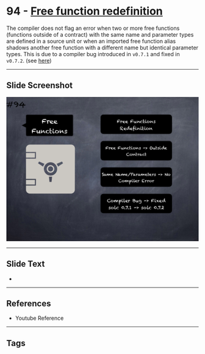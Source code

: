 # 94 - [Free function redefinition](Free%20function%20redefinition.md)
The compiler does not flag an error when two or more free functions (functions outside of a contract) with the same name and parameter types are defined in a source unit or when an imported free function alias shadows another free function with a different name but identical parameter types. This is due to a compiler bug introduced in `v0.7.1` and fixed in `v0.7.2`. (see [here](https://docs.soliditylang.org/en/v0.8.9/bugs.html))

___
## Slide Screenshot
![094.png](../images/pitfalls_and_best_practices101/094.png)
___
## Slide Text
- 
___
## References
- Youtube Reference
___
## Tags